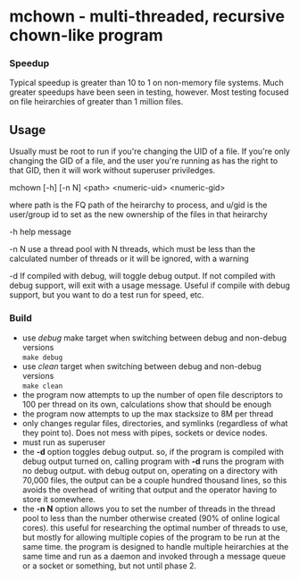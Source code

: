 
<!-- Copyright 2020-2022 Andrew Sharp andy@tigerand.com, All Rights Reserved -->

# mchown - multi-threaded, recursive chown-like program

### Speedup
Typical speedup is greater than 10 to 1 on non-memory file systems.  Much greater speedups have been seen in testing, however.  Most testing focused on file heirarchies of greater than 1 million files.

## Usage
Usually must be root to run if you're changing the UID of a file.  If you're only changing the GID of a file, and the user you're running as has the right to that GID, then it will work without superuser priviledges.

mchown [-h] [-n N] \<path\> \<numeric-uid\> \<numeric-gid\>

where path is the FQ path of the heirarchy to process, and u/gid is the user/group id to set as the new ownership of the files in that heirarchy

-h	help message

-n N	use a thread pool with N threads, which must be less than the calculated number of threads or it will be ignored, with a warning

-d	If compiled with debug, will toggle debug output.  If not compiled with debug support, will exit with a usage message.  Useful if compile with debug support, but you want to do a test run for speed, etc.


### Build
* use *debug* make target when switching between debug and non-debug versions<br>
 ```make debug```
* use *clean* target when switching between debug and non-debug versions<br>
 ```make clean```
* the program now attempts to up the number of open file descriptors to 100 per thread on its own, calculations show that should be enough
* the program now attempts to up the max stacksize to 8M per thread
* only changes regular files, directories, and symlinks (regardless of what they point to).  Does not mess with pipes, sockets or device nodes.
* must run as superuser
* the **-d** option toggles debug output.  so, if the program is compiled with debug output turned on, calling program with <b>-d</b> runs the program with no debug output.  with debug output on, operating on a directory with 70,000 files, the output can be a couple hundred thousand lines, so this avoids the overhead of writing that output and the operator having to store it somewhere.
* the **-n N** option allows you to set the number of threads in the thread pool to less than the number otherwise created (90% of online logical cores).  this useful for researching the optimal number of threads to use, but mostly for allowing multiple copies of the program to be run at the same time.  the program is designed to handle multiple heirarchies at the same time and run as a daemon and invoked through a message queue or a socket or something, but not until phase 2.
